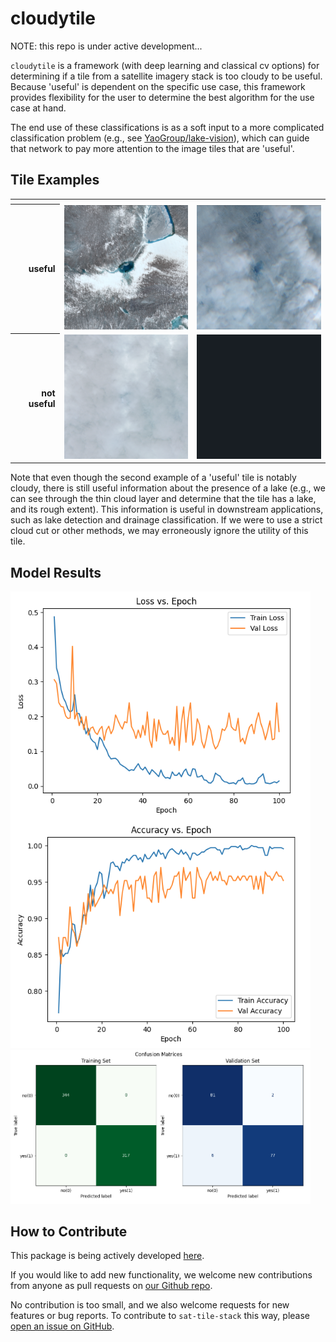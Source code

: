 # cloudytile

NOTE: this repo is under active development...

`cloudytile` is a framework (with deep learning and classical cv options) for determining if a tile from a satellite imagery stack is too cloudy to be useful.  Because 'useful' is dependent on the specific use case, this framework provides flexibility for the user to determine the best algorithm for the use case at hand.

The end use of these classifications is as a soft input to a more complicated classification problem (e.g., see [YaoGroup/lake-vision](https://github.com/YaoGroup/lake-vision)), which can guide that network to pay more attention to the image tiles that are 'useful'.

## Tile Examples
<table>
  <tr>
    <th></th>
    <th> </th>
    <th> </th>
  </tr>
  <tr>
    <th align="right">useful</th>
    <td><img src="assets/eg_useful1.png" alt="useful 1" width="240"/></td>
    <td><img src="assets/eg_useful3.png" alt="useful 2" width="240"/></td>
  </tr>
  <tr>
    <th align="right">not useful</th>
    <td><img src="assets/eg_useless1.png" alt="not useful 1" width="240"/></td>
    <td><img src="assets/eg_useless2.png" alt="not useful 2" width="240"/></td>
  </tr>
</table>

Note that even though the second example of a 'useful' tile is notably cloudy, there is still useful information about the presence of a lake (e.g., we can see through the thin cloud layer and determine that the tile has a lake, and its rough extent).  This information is useful in downstream applications, such as lake detection and drainage classification.  If we were to use a strict cloud cut or other methods, we may erroneously ignore the utility of this tile.


## Model Results
<img src="assets/training.png" alt="Training Metrics" width="480px" />
<img src="assets/confmats.png" alt="Confusion Matrices" width="480px" />

## How to Contribute

This package is being actively developed
[here](https://github.com/jharlanr/cloudytile).

If you would like to add new functionality, we welcome new contributions from
anyone as pull requests on [our Github repo](https://github.com/jharlanr/cloudytile).

No contribution is too small, and we also welcome requests for new features
or bug reports. To contribute to `sat-tile-stack` this way, please 
[open an issue on GitHub](https://github.com/jharlanr/cloudytile/issues).
